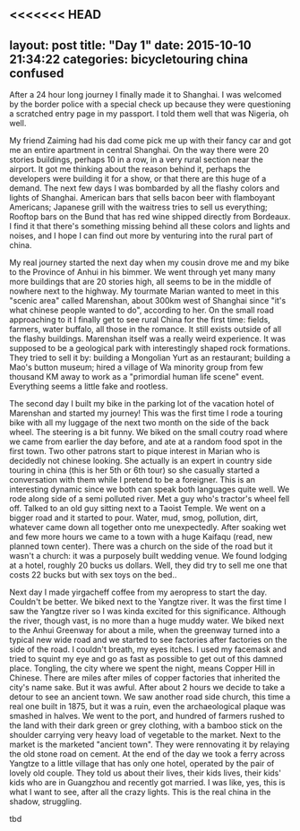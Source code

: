 <<<<<<< HEAD
---
layout: post
title:  "Day 1"
date:   2015-10-10 21:34:22
categories: bicycletouring china confused
---
After a 24 hour long journey I finally made it to Shanghai. I was
welcomed by the border police with a special check up because they were
questioning a scratched entry page in my passport. I told them well that
was Nigeria, oh well. 

My friend Zaiming had his dad come pick me up with their fancy car and
got me an entire apartment in central Shanghai. On the way there were 20
stories buildings, perhaps 10 in a row, in a very rural section near the
airport. It got me thinking about the reason behind it, perhaps the
developers were building it for a show, or that there are this huge of a
demand. The next few days I was bombarded by all the flashy colors and
lights of Shanghai. American bars that sells bacon beer with flamboyant
Americans; Japanese grill with the waitress tries to sell us everything;
Rooftop bars on the Bund that has red wine shipped directly from
Bordeaux. I find it that there's something missing behind all these
colors and lights and noises, and I hope I can find out more by
venturing into the rural part of china.

My real journey started the next day when my cousin drove me and my bike
to the Province of Anhui in his bimmer. We went through yet many many
more buildings that are 20 stories high, all seems to be in the middle
of nowhere next to the highway. My tourmate Marian wanted to meet in
this "scenic area" called Marenshan, about 300km west of Shanghai since
"it's what chinese people wanted to do", according to her. On the small
road approaching to it I finally get to see rural China for the first
time: fields, farmers, water buffalo, all those in the romance. It still
exists outside of all the flashy buildings. Marenshan itself was a
really weird experience. It was supposed to be a geological park with
interestingly shaped rock formations. They tried to sell it by: building
a Mongolian Yurt as an restaurant; building a Mao's button museum; hired
a village of Wa minority group from few thousand KM away to work as a
"primordial human life scene" event. Everything seems a little fake and
rootless.

The second day I built my bike in the parking lot of the vacation hotel
of Marenshan and started my journey! This was the first time I rode a
touring bike with all my luggage of the next two month on the side of
the back wheel. The steering is a bit funny. We biked on the small
coutry road where we came from earlier the day before, and ate at a
random food spot in the first town. Two other patrons start to pique
interest in Marian who is decidedly not chinese looking. She actually is
an expert in country side touring in china (this is her 5th or 6th tour)
so she casually started a conversation with them while I pretend to be a
foreigner. This is an interesting dynamic since we both can speak both
languages quite well. We rode along side of a semi polluted river. Met a
guy who's tractor's wheel fell off. Talked to an old guy sitting next to
a Taoist Temple. We went on a bigger road and it started to pour. Water,
mud, smog, pollution, dirt, whatever came down all together onto me
unexpectedly. After soaking wet and few more hours we came to a town
with a huge Kaifaqu (read, new planned town center). There was a church
on the side of the road but it wasn't a church: it was a purposely built
wedding venue. We found lodging at a hotel, roughly 20 bucks us dollars.
Well, they did try to sell me one that costs 22 bucks but with sex toys
on the bed..

Next day I made yirgacheff coffee from my aeropress to start the day.
Couldn't be better. We biked next to the Yangtze river. It was the first
time I saw the Yangtze river so I was kinda excited for this
significance. Although the river, though vast, is no more than a huge
muddy water. We biked next to the Anhui Greenway for about a mile, when
the greenway turned into a typical new wide road and we started to see
factories after factories on the side of the road. I couldn't breath, my
eyes itches. I used my facemask and tried to squint my eye and go as
fast as possible to get out of this damned place. Tongling, the city
where we spent the night, means Copper Hill in Chinese. There are miles
after miles of copper factories that inherited the city's name sake. But
it was awful. After about 2 hours we decide to take a detour to see an
ancient town. We saw another road side church, this time a real one
built in 1875, but it was a ruin, even the archaeological plaque was
smashed in halves. We went to the port, and hundred of farmers rushed to
the land with their dark green or grey clothing, with a bamboo stick on
the shoulder carrying very heavy load of vegetable to the market. Next
to the market is the marketed "ancient town". They were rennovating it
by relaying the old stone road on cement. At the end of the day we took
a ferry across Yangtze to a little village that has only one hotel,
operated by the pair of lovely old couple. They told us about their
lives, their kids lives, their kids' kids who are in Guangzhou and
recently got married. I was like, yes, this is what I want to see, after
all the crazy lights. This is the real china in the shadow, struggling.

tbd
